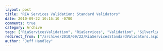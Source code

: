 ```yaml
---
layout: post
title: "RIA Services Validation: Standard Validators"
date: 2010-09-22 10:16:10 -0700
comments: true
category: Archive
tags: ["RiaServicesValidation", "RiaServices", "Validation", "Silverlight", "DataAnnotations"]
redirect_from: ["/archive/2010/09/22/RiaServicesStandardValidators.aspx/", "/archive/2010/09/22/riaservicesstandardvalidators.aspx"]
author: "Jeff Handley"
---
```


